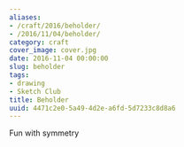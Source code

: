 ```yaml
---
aliases:
- /craft/2016/beholder/
- /2016/11/04/beholder/
category: craft
cover_image: cover.jpg
date: 2016-11-04 00:00:00
slug: beholder
tags:
- drawing
- Sketch Club
title: Beholder
uuid: 4471c2e0-5a49-4d2e-a6fd-5d7233c8d8a6
---
```


Fun with symmetry